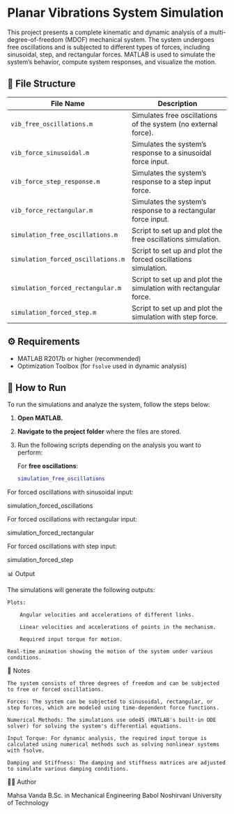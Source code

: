 # Planar Vibrations System Simulation

This project presents a complete kinematic and dynamic analysis of a multi-degree-of-freedom (MDOF) mechanical system. The system undergoes free oscillations and is subjected to different types of forces, including sinusoidal, step, and rectangular forces. MATLAB is used to simulate the system’s behavior, compute system responses, and visualize the motion.

## 📁 File Structure

| File Name                        | Description                                                   |
|-----------------------------------|---------------------------------------------------------------|
| `vib_free_oscillations.m`         | Simulates free oscillations of the system (no external force).|
| `vib_force_sinusoidal.m`          | Simulates the system’s response to a sinusoidal force input.  |
| `vib_force_step_response.m`       | Simulates the system’s response to a step input force.        |
| `vib_force_rectangular.m`         | Simulates the system’s response to a rectangular force input. |
| `simulation_free_oscillations.m`  | Script to set up and plot the free oscillations simulation.   |
| `simulation_forced_oscillations.m`| Script to set up and plot the forced oscillations simulation. |
| `simulation_forced_rectangular.m` | Script to set up and plot the simulation with rectangular force.|
| `simulation_forced_step.m`        | Script to set up and plot the simulation with step force.     |

## ⚙️ Requirements

- MATLAB R2017b or higher (recommended)
- Optimization Toolbox (for `fsolve` used in dynamic analysis)

## 🚀 How to Run

To run the simulations and analyze the system, follow the steps below:

1. **Open MATLAB.**
2. **Navigate to the project folder** where the files are stored.
3. Run the following scripts depending on the analysis you want to perform:

   For **free oscillations**:
   ```matlab
   simulation_free_oscillations

For forced oscillations with sinusoidal input:

simulation_forced_oscillations

For forced oscillations with rectangular input:

simulation_forced_rectangular

For forced oscillations with step input:

simulation_forced_step

📊 Output

The simulations will generate the following outputs:

    Plots:

        Angular velocities and accelerations of different links.

        Linear velocities and accelerations of points in the mechanism.

        Required input torque for motion.

    Real-time animation showing the motion of the system under various conditions.

📌 Notes

    The system consists of three degrees of freedom and can be subjected to free or forced oscillations.

    Forces: The system can be subjected to sinusoidal, rectangular, or step forces, which are modeled using time-dependent force functions.

    Numerical Methods: The simulations use ode45 (MATLAB's built-in ODE solver) for solving the system's differential equations.

    Input Torque: For dynamic analysis, the required input torque is calculated using numerical methods such as solving nonlinear systems with fsolve.

    Damping and Stiffness: The damping and stiffness matrices are adjusted to simulate various damping conditions.

👩‍💻 Author

Mahsa Vanda
B.Sc. in Mechanical Engineering
Babol Noshirvani University of Technology
